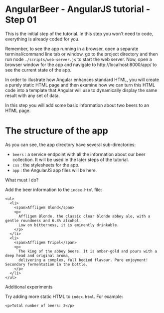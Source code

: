 # AngularBeer - AngularJS tutorial - Step 01

This is the initial step of the tutorial. In this step you won't need to code, everything is already coded for you.

Remember, to see the app running in a browser, open a separate terminal/command line tab or window, go to the project directory and then run node `./scripts/web-server.js` to start the web server. Now, open a browser window for the app and navigate to http://localhost:8000/app/ to see the current state of the app.

In order to illustrate how Angular enhances standard HTML, you will create a purely static HTML page and then examine how we can turn this HTML code into a template that Angular will use to dynamically display the same result with any set of data.

In this step you will add some basic information about two beers to an HTML page.

# The structure of the app

As you can see, the app directory have several sub-directories:

- `beers` : a service endpoint with all the information about our beer collection. It will be used in the later steps of the tutorial.
- `css` : the stylesheets for the app.
- `app` : the AngularJS app files will be here.

What must I do?

Add the beer information to the `index.html` file:

    <ul>
      <li>
        <span>Affligem Blond</span>
        <p>
          Affligem Blonde, the classic clear blonde abbey ale, with a gentle roundness and 6.8% alcohol. 
          Low on bitterness, it is eminently drinkable.
        </p>
      </li>
      <li>
        <span>Affligem Tripel</span>
        <p>
          The king of the abbey beers. It is amber-gold and pours with a deep head and original aroma, 
          delivering a complex, full bodied flavour. Pure enjoyment! Secondary fermentation in the bottle.
        </p>
      </li>
    </ul>

Additional experiments

Try adding more static HTML to `index.html`. For example:

    <p>Total number of beers: 2</p>